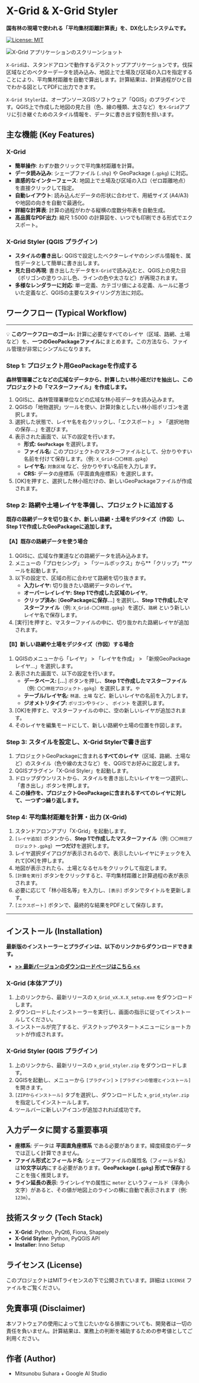 # X-Grid & X-Grid Styler

**国有林の現場で使われる「平均集材距離計算表」を、DX化したシステムです。**

[![License: MIT](https://img.shields.io/badge/License-MIT-yellow.svg)](https://opensource.org/licenses/MIT)

![X-Grid アプリケーションのスクリーンショット](https://raw.githubusercontent.com/MitsunobuSuhara/X_Grid4You/main/images/X_Grid-Image.png) 

`X-Grid`は、スタンドアロンで動作するデスクトップアプリケーションです。伐採区域などのベクターデータを読み込み、地図上で土場及び区域の入口を指定することにより、平均集材距離を自動で算出します。計算結果は、計算過程がひと目でわかる図としてPDFに出力できます。

`X-Grid Styler`は、オープンソースGISソフトウェア「QGIS」のプラグインです。QGIS上で作成した地図の見た目（色、線の種類、太さなど）を`X-Grid`アプリに引き継ぐためのスタイル情報を、データに書き出す役割を担います。

## 主な機能 (Key Features)

### X-Grid
- **簡単操作**: わずか数クリックで平均集材距離を計算。
- **データ読み込み**: シェープファイル (`.shp`) や GeoPackage (`.gpkg`) に対応。
- **直感的なインターフェース**: 地図上で土場及び区域の入口（ゼロ距離地点）を直接クリックして指定。
- **自動レイアウト**: 読み込んだデータの形状に合わせて、用紙サイズ (A4/A3) や地図の向きを自動で最適化。
- **詳細な計算表**: 計算の過程がわかる縦横の度数分布表を自動生成。
- **高品質なPDF出力**: 縮尺 1:5000 の計算図を、いつでも印刷できる形式でエクスポート。

### X-Grid Styler (QGIS プラグイン)
- **スタイルの書き出し**: QGISで設定したベクターレイヤのシンボル情報を、属性データとして簡単に書き出します。
- **見た目の再現**: 書き出したデータを`X-Grid`で読み込むと、QGIS上の見た目（ポリゴンの塗りつぶし色、ラインの色や太さなど）が再現されます。
- **多様なレンダラーに対応**: 単一定義、カテゴリ値による定義、ルールに基づいた定義など、QGISの主要なスタイリング方法に対応。

## ワークフロー (Typical Workflow)

---
💡 **このワークフローのゴール:**
計算に必要なすべてのレイヤ（区域、路網、土場など）を、**一つのGeoPackageファイル**にまとめます。この方法なら、ファイル管理が非常にシンプルになります。

### **Step 1: プロジェクト用GeoPackageを作成する**
**森林管理署ごとなどの広域なデータから、計算したい林小班だけを抽出し、このプロジェクトの「マスターファイル」を作成します。**

1.  QGISに、森林管理署単位などの広域な林小班データを読み込みます。
2.  QGISの「地物選択」ツールを使い、計算対象としたい林小班ポリゴンを選択します。
3.  選択した状態で、レイヤ名を右クリックし、「エクスポート」 > 「選択地物の保存...」を選びます。
4.  表示された画面で、以下の設定を行います。
    -   **形式:** **`GeoPackage`** を選択します。
    -   **ファイル名:** このプロジェクトのマスターファイルとして、分かりやすい名前を付けて保存します。（例: `X_Grid-〇〇林班.gpkg`）
    -   **レイヤ名:** `対象区域` など、分かりやすい名前を入力します。
    -   **CRS:** データの座標系（平面直角座標系）を選択します。
5.  [OK]を押すと、選択した林小班だけの、新しいGeoPackageファイルが作成されます。

### **Step 2: 路網や土場レイヤを準備し、プロジェクトに追加する**
**既存の路網データを切り抜くか、新しい路網・土場をデジタイズ（作図）し、Step 1で作成したGeoPackageに追加します。**

#### **【A】既存の路網データを使う場合**
1.  QGISに、広域な作業道などの路網データを読み込みます。
2.  メニューの「プロセシング」 > 「ツールボックス」から**「クリップ」**ツールを起動します。
3.  以下の設定で、区域の形に合わせて路網を切り抜きます。
    -   **入力レイヤ:** 切り抜きたい路網データのレイヤ。
    -   **オーバーレイレイヤ:** **Step 1で作成した区域のレイヤ**。
    -   **クリップ済み:** [**GeoPackageに保存...**] を選択し、**Step 1で作成したマスターファイル**（例: `X_Grid-〇〇林班.gpkg`）を選び、`路網` という新しいレイヤ名で保存します。
4.  [実行]を押すと、マスターファイルの中に、切り抜かれた路網レイヤが追加されます。

#### **【B】新しい路網や土場をデジタイズ（作図）する場合**
1.  QGISのメニューから「レイヤ」 > 「レイヤを作成」 > 「新規GeoPackageレイヤ...」を選択します。
2.  表示された画面で、以下の設定を行います。
    -   **データベース:** [**...**] ボタンを押し、**Step 1で作成したマスターファイル**（例: `〇〇林班プロジェクト.gpkg`）を選択します。` や `
    -   **テーブル/レイヤ名:** `林道、土場` など、新しいレイヤの名前を入力します。
    -   **ジオメトリタイプ:** `ポリゴン`や`ライン` 、 `ポイント` を選択します。
3.  [OK]を押すと、マスターファイルの中に、空の新しいレイヤが追加されます。
4.  そのレイヤを編集モードにして、新しい路網や土場の位置を作図します。

### **Step 3: スタイルを設定し、X-Grid Stylerで書き出す**
1.  プロジェクトGeoPackageに含まれる**すべてのレイヤ**（区域、路網、土場など）のスタイル（色や線の太さなど）を、QGISでお好みに設定します。
2.  QGISプラグイン「X-Grid Styler」を起動します。
3.  ドロップダウンリストから、スタイルを書き出したいレイヤを一つ選択し、「書き出し」ボタンを押します。
4.  **この操作を、プロジェクトGeoPackageに含まれるすべてのレイヤに対して、一つずつ繰り返します。**

### **Step 4: 平均集材距離を計算・出力 (X-Grid)**
1.  スタンドアロンアプリ「X-Grid」を起動します。
2.  `[レイヤ追加]` ボタンから、**Step 1で作成したマスターファイル**（例: `〇〇林班プロジェクト.gpkg`）**一つだけ**を選択します。
3.  レイヤ選択ダイアログが表示されるので、表示したいレイヤにチェックを入れて[OK]を押します。
4.  地図が表示されたら、土場となるセルをクリックして指定します。
5.  `[計算を実行]` ボタンをクリックすると、平均集材距離と計算過程の表が表示されます。
6.  必要に応じて「林小班名等」を入力し、`[表示]` ボタンでタイトルを更新します。
7.  `[エクスポート]` ボタンで、最終的な結果をPDFとして保存します。

---

## インストール (Installation)

**最新版のインストーラーとプラグインは、以下のリンクからダウンロードできます。**
-   **[>> 最新バージョンのダウンロードページはこちら <<](https://github.com/MitsunobuSuhara/X_Grid4You/releases/latest)**

### X-Grid (本体アプリ)
1. 上のリンクから、最新リリースの `X_Grid_vX.X.X_setup.exe` をダウンロードします。
2. ダウンロードしたインストーラーを実行し、画面の指示に従ってインストールしてください。
3. インストールが完了すると、デスクトップやスタートメニューにショートカットが作成されます。

### X-Grid Styler (QGIS プラグイン)
1. 上のリンクから、最新リリースの `x_grid_styler.zip` をダウンロードします。
2. QGISを起動し、メニューから `[プラグイン]` > `[プラグインの管理とインストール]` を開きます。
3. `[ZIPからインストール]` タブを選択し、ダウンロードした `x_grid_styler.zip` を指定してインストールします。
4. ツールバーに新しいアイコンが追加されれば成功です。

## 入力データに関する重要事項
- **座標系**: データは **平面直角座標系** である必要があります。緯度経度のデータでは正しく計算できません。
- **ファイル形式とフィールド名**: シェープファイルの属性名（フィールド名）は**10文字以内**にする必要があります。**GeoPackage (`.gpkg`) 形式で保存**することを強く推奨します。
- **ライン延長の表示**: ラインレイヤの属性に `meter` というフィールド（半角小文字）があると、その値が地図上のラインの横に自動で表示されます（例: `123m`）。

## 技術スタック (Tech Stack)

- **X-Grid**: Python, PyQt6, Fiona, Shapely
- **X-Grid Styler**: Python, PyQGIS API
- **Installer**: Inno Setup

## ライセンス (License)

このプロジェクトはMITライセンスの下で公開されています。詳細は `LICENSE` ファイルをご覧ください。

## 免責事項 (Disclaimer)

本ソフトウェアの使用によって生じたいかなる損害についても、開発者は一切の責任を負いません。計算結果は、業務上の判断を補助するための参考値としてご利用ください。

## 作者 (Author)

- Mitsunobu Suhara + Google AI Studio 
